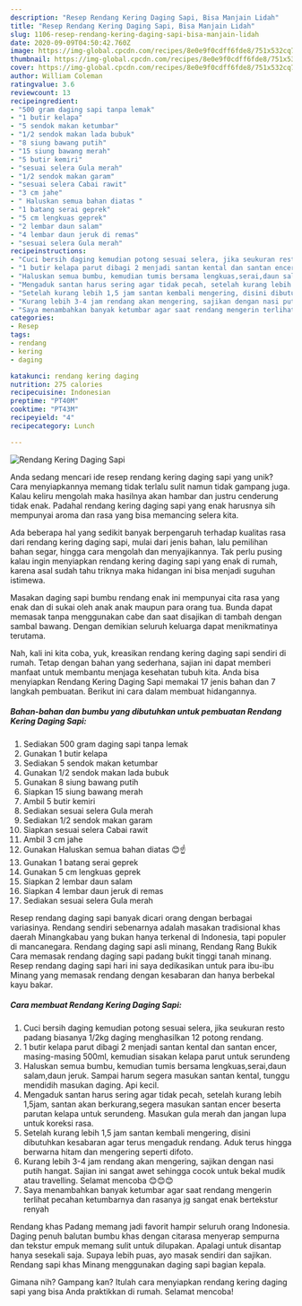 ```yaml
---
description: "Resep Rendang Kering Daging Sapi, Bisa Manjain Lidah"
title: "Resep Rendang Kering Daging Sapi, Bisa Manjain Lidah"
slug: 1106-resep-rendang-kering-daging-sapi-bisa-manjain-lidah
date: 2020-09-09T04:50:42.760Z
image: https://img-global.cpcdn.com/recipes/8e0e9f0cdff6fde8/751x532cq70/rendang-kering-daging-sapi-foto-resep-utama.jpg
thumbnail: https://img-global.cpcdn.com/recipes/8e0e9f0cdff6fde8/751x532cq70/rendang-kering-daging-sapi-foto-resep-utama.jpg
cover: https://img-global.cpcdn.com/recipes/8e0e9f0cdff6fde8/751x532cq70/rendang-kering-daging-sapi-foto-resep-utama.jpg
author: William Coleman
ratingvalue: 3.6
reviewcount: 13
recipeingredient:
- "500 gram daging sapi tanpa lemak"
- "1 butir kelapa"
- "5 sendok makan ketumbar"
- "1/2 sendok makan lada bubuk"
- "8 siung bawang putih"
- "15 siung bawang merah"
- "5 butir kemiri"
- "sesuai selera Gula merah"
- "1/2 sendok makan garam"
- "sesuai selera Cabai rawit"
- "3 cm jahe"
- " Haluskan semua bahan diatas "
- "1 batang serai geprek"
- "5 cm lengkuas geprek"
- "2 lembar daun salam"
- "4 lembar daun jeruk di remas"
- "sesuai selera Gula merah"
recipeinstructions:
- "Cuci bersih daging kemudian potong sesuai selera, jika seukuran resto padang biasanya 1/2kg daging menghasilkan 12 potong rendang."
- "1 butir kelapa parut dibagi 2 menjadi santan kental dan santan encer, masing-masing 500ml, kemudian sisakan kelapa parut untuk serundeng"
- "Haluskan semua bumbu, kemudian tumis bersama lengkuas,serai,daun salam,daun jeruk. Sampai harum segera masukan santan kental, tunggu mendidih masukan daging. Api kecil."
- "Mengaduk santan harus sering agar tidak pecah, setelah kurang lebih 1,5jam, santan akan berkurang,segera masukan santan encer beserta parutan kelapa untuk serundeng. Masukan gula merah dan jangan lupa untuk koreksi rasa."
- "Setelah kurang lebih 1,5 jam santan kembali mengering, disini dibutuhkan kesabaran agar terus mengaduk rendang. Aduk terus hingga berwarna hitam dan mengering seperti difoto."
- "Kurang lebih 3-4 jam rendang akan mengering, sajikan dengan nasi putih hangat. Sajian ini sangat awet sehingga cocok untuk bekal mudik atau travelling. Selamat mencoba 😊😊😊"
- "Saya menambahkan banyak ketumbar agar saat rendang mengerin terlihat pecahan ketumbarnya dan rasanya jg sangat enak bertekstur renyah"
categories:
- Resep
tags:
- rendang
- kering
- daging

katakunci: rendang kering daging 
nutrition: 275 calories
recipecuisine: Indonesian
preptime: "PT40M"
cooktime: "PT43M"
recipeyield: "4"
recipecategory: Lunch

---
```



![Rendang Kering Daging Sapi](https://img-global.cpcdn.com/recipes/8e0e9f0cdff6fde8/751x532cq70/rendang-kering-daging-sapi-foto-resep-utama.jpg)

Anda sedang mencari ide resep rendang kering daging sapi yang unik? Cara menyiapkannya memang tidak terlalu sulit namun tidak gampang juga. Kalau keliru mengolah maka hasilnya akan hambar dan justru cenderung tidak enak. Padahal rendang kering daging sapi yang enak harusnya sih mempunyai aroma dan rasa yang bisa memancing selera kita.

Ada beberapa hal yang sedikit banyak berpengaruh terhadap kualitas rasa dari rendang kering daging sapi, mulai dari jenis bahan, lalu pemilihan bahan segar, hingga cara mengolah dan menyajikannya. Tak perlu pusing kalau ingin menyiapkan rendang kering daging sapi yang enak di rumah, karena asal sudah tahu triknya maka hidangan ini bisa menjadi suguhan istimewa.

Masakan daging sapi bumbu rendang enak ini mempunyai cita rasa yang enak dan di sukai oleh anak anak maupun para orang tua. Bunda dapat memasak tanpa menggunakan cabe dan saat disajikan di tambah dengan sambal bawang. Dengan demikian seluruh keluarga dapat menikmatinya terutama.


Nah, kali ini kita coba, yuk, kreasikan rendang kering daging sapi sendiri di rumah. Tetap dengan bahan yang sederhana, sajian ini dapat memberi manfaat untuk membantu menjaga kesehatan tubuh kita. Anda bisa menyiapkan Rendang Kering Daging Sapi memakai 17 jenis bahan dan 7 langkah pembuatan. Berikut ini cara dalam membuat hidangannya.

<!--inarticleads1-->

##### Bahan-bahan dan bumbu yang dibutuhkan untuk pembuatan Rendang Kering Daging Sapi:

1. Sediakan 500 gram daging sapi tanpa lemak
1. Gunakan 1 butir kelapa
1. Sediakan 5 sendok makan ketumbar
1. Gunakan 1/2 sendok makan lada bubuk
1. Gunakan 8 siung bawang putih
1. Siapkan 15 siung bawang merah
1. Ambil 5 butir kemiri
1. Sediakan sesuai selera Gula merah
1. Sediakan 1/2 sendok makan garam
1. Siapkan sesuai selera Cabai rawit
1. Ambil 3 cm jahe
1. Gunakan  Haluskan semua bahan diatas 😊☝️
1. Gunakan 1 batang serai geprek
1. Gunakan 5 cm lengkuas geprek
1. Siapkan 2 lembar daun salam
1. Siapkan 4 lembar daun jeruk di remas
1. Sediakan sesuai selera Gula merah


Resep rendang daging sapi banyak dicari orang dengan berbagai variasinya. Rendang sendiri sebenarnya adalah masakan tradisional khas daerah Minangkabau yang bukan hanya terkenal di Indonesia, tapi populer di mancanegara. Rendang daging sapi asli minang, Rendang Rang Bukik Cara memasak rendang daging sapi padang bukit tinggi tanah minang. Resep rendang daging sapi hari ini saya dedikasikan untuk para ibu-ibu Minang yang memasak rendang dengan kesabaran dan hanya berbekal kayu bakar. 

<!--inarticleads2-->

##### Cara membuat Rendang Kering Daging Sapi:

1. Cuci bersih daging kemudian potong sesuai selera, jika seukuran resto padang biasanya 1/2kg daging menghasilkan 12 potong rendang.
1. 1 butir kelapa parut dibagi 2 menjadi santan kental dan santan encer, masing-masing 500ml, kemudian sisakan kelapa parut untuk serundeng
1. Haluskan semua bumbu, kemudian tumis bersama lengkuas,serai,daun salam,daun jeruk. Sampai harum segera masukan santan kental, tunggu mendidih masukan daging. Api kecil.
1. Mengaduk santan harus sering agar tidak pecah, setelah kurang lebih 1,5jam, santan akan berkurang,segera masukan santan encer beserta parutan kelapa untuk serundeng. Masukan gula merah dan jangan lupa untuk koreksi rasa.
1. Setelah kurang lebih 1,5 jam santan kembali mengering, disini dibutuhkan kesabaran agar terus mengaduk rendang. Aduk terus hingga berwarna hitam dan mengering seperti difoto.
1. Kurang lebih 3-4 jam rendang akan mengering, sajikan dengan nasi putih hangat. Sajian ini sangat awet sehingga cocok untuk bekal mudik atau travelling. Selamat mencoba 😊😊😊
1. Saya menambahkan banyak ketumbar agar saat rendang mengerin terlihat pecahan ketumbarnya dan rasanya jg sangat enak bertekstur renyah


Rendang khas Padang memang jadi favorit hampir seluruh orang Indonesia. Daging penuh balutan bumbu khas dengan citarasa menyerap sempurna dan tekstur empuk memang sulit untuk dilupakan. Apalagi untuk disantap hanya sesekali saja. Supaya lebih puas, ayo masak sendiri dan sajikan. Rendang sapi khas Minang menggunakan daging sapi bagian kepala. 

Gimana nih? Gampang kan? Itulah cara menyiapkan rendang kering daging sapi yang bisa Anda praktikkan di rumah. Selamat mencoba!
